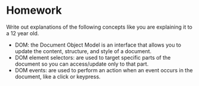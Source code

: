 # Homework
Write out explanations of the following concepts like you are explaining it to a 12 year old.

- DOM: the Document Object Model is an interface that allows you to update the content, structure, and style of a document.
- DOM element selectors: are used to target specific parts of the document so you can access/update only to that part.
- DOM events: are used to perform an action when an event occurs in the document, like a click or keypress.
